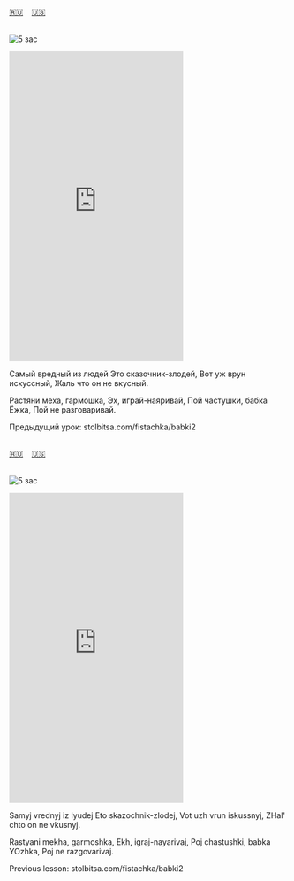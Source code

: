 <span id="ru"><a href='#ru'>🇷🇺</a> &nbsp;&nbsp;&nbsp;<a href='#en'>🇺🇸</a> &nbsp;&nbsp;&nbsp;</span><br><br>

![5 зас](https://github.com/user-attachments/assets/6e308684-b952-47b4-837e-ee3553a984fd)

<iframe width="315" height="560" src="https://www.youtube.com/embed/mLWzaDiKy0Q" frameborder="0" allow="accelerometer; autoplay; clipboard-write; encrypted-media; gyroscope; picture-in-picture; web-share"allowfullscreen></iframe>

Самый вредный из людей
Это сказочник-злодей,
Вот уж врун искуссный,
Жаль что он не вкусный.

Растяни меха, гармошка,
Эх, играй-наяривай,
Пой частушки, бабка Ёжка,
Пой не разговаривай.


Предыдущий урок: stolbitsa.com/fistachka/babki2
<br><br>

<span id="en"><a href='#ru'>🇷🇺</a> &nbsp;&nbsp;&nbsp;<a href='#en'>🇺🇸</a> &nbsp;&nbsp;&nbsp;</span><br><br>

![5 зас](https://github.com/user-attachments/assets/6e308684-b952-47b4-837e-ee3553a984fd)

<iframe width="315" height="560" src="https://www.youtube.com/embed/APNVgBg-z4o" frameborder="0" allow="accelerometer; autoplay; clipboard-write; encrypted-media; gyroscope; picture-in-picture; web-share"allowfullscreen></iframe>

Samyj vrednyj iz lyudej
Eto skazochnik-zlodej,
Vot uzh vrun iskussnyj,
ZHal' chto on ne vkusnyj.

Rastyani mekha, garmoshka,
Ekh, igraj-nayarivaj,
Poj chastushki, babka YOzhka,
Poj ne razgovarivaj.

Previous lesson: stolbitsa.com/fistachka/babki2
<br><br>

